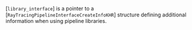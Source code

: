 [`library_interface`] is a pointer to a
[`RayTracingPipelineInterfaceCreateInfoKHR`] structure defining
additional information when using pipeline libraries.
